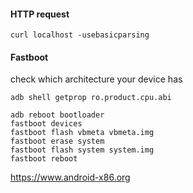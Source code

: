 #### HTTP request
```
curl localhost -usebasicparsing
```
#### Fastboot 

check which architecture your device has
```
adb shell getprop ro.product.cpu.abi
```
```
adb reboot bootloader
fastboot devices
fastboot flash vbmeta vbmeta.img
fastboot erase system
fastboot flash system system.img
fastboot reboot

```
https://www.android-x86.org

